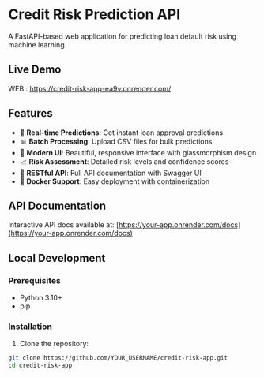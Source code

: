 # Credit Risk Prediction API

A FastAPI-based web application for predicting loan default risk using machine learning.

## Live Demo 

WEB : https://credit-risk-app-ea9v.onrender.com/


## Features

- 🚀 **Real-time Predictions**: Get instant loan approval predictions
- 📊 **Batch Processing**: Upload CSV files for bulk predictions
- 🎨 **Modern UI**: Beautiful, responsive interface with glassmorphism design
- 📈 **Risk Assessment**: Detailed risk levels and confidence scores
- 🔄 **RESTful API**: Full API documentation with Swagger UI
- 🐳 **Docker Support**: Easy deployment with containerization


## API Documentation

Interactive API docs available at: [https://your-app.onrender.com/docs](https://your-app.onrender.com/docs)

## Local Development

### Prerequisites
- Python 3.10+
- pip

### Installation

1. Clone the repository:
```bash
git clone https://github.com/YOUR_USERNAME/credit-risk-app.git
cd credit-risk-app

